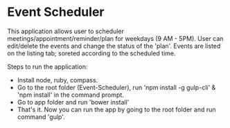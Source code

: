 # Event Scheduler

This application allows user to scheduler meetings/appointment/reminder/plan for weekdays (9 AM - 5PM). User can edit/delete the events and change the status of the 'plan'. Events are listed on the listing tab; soreted according to the scheduled time.

Steps to run the application:
  - Install node, ruby, compass.
  - Go to the root folder (Event-Scheduler), run 'npm install -g gulp-cli' & 'npm install' in the command prompt.
  - Go to app folder and run 'bower install'
  - That's it. Now you can run the app by going to the root folder and run command 'gulp'.
